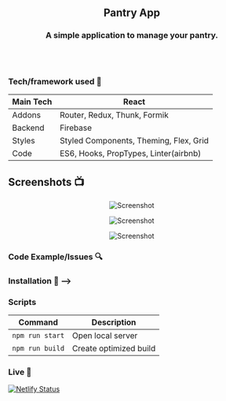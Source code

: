 <!-- <h1 align="center"> -->
<!-- <br> -->
<!-- <p align="center">
<img src="https://i.imgur.com/mH3UlQB.jpg"  alt="Logo">
</p> -->

<!-- </h1> -->

<h2 align="center">Pantry App</h2>

<h3 align="center">
A simple application to manage your pantry.</h3>

<!-- <p align="center">
  <a >
    <img src=""
         alt="Screenshot">
  </a>
</p> -->

<!-- ## Project Overview 🎉 -->

<br>
<br>

### Tech/framework used 🔧

| Main Tech | React                                  |
| --------- | -------------------------------------- |
| Addons    | Router, Redux, Thunk, Formik           |
| Backend   | Firebase                               |
| Styles    | Styled Components, Theming, Flex, Grid |
| Code      | ES6, Hooks, PropTypes, Linter(airbnb)  |

## Screenshots 📺

<p align="center">
    <img src="https://i.imgur.com/amemSXt.png" alt="Screenshot">
</p>

<p align="center">
    <img src="https://i.imgur.com/q0onTnm.png" alt="Screenshot">
</p>

<p align="center">
    <img src="https://i.imgur.com/GdpYIfT.png" alt="Screenshot">
</p>

### Code Example/Issues 🔍

### Installation 💾 -->

### Scripts

| Command         | Description            |
| --------------- | ---------------------- |
| `npm run start` | Open local server      |
| `npm run build` | Create optimized build |

### Live 📍

[![Netlify Status](https://api.netlify.com/api/v1/badges/a3b172d0-edc6-4cb9-81b7-d5f2a02e85b8/deploy-status)](https://confident-shannon-643e3e.netlify.app)

<!-- ### License 🔱 -->
